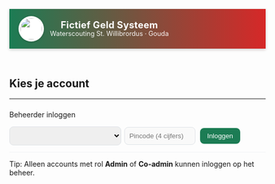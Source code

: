 <!DOCTYPE html>
<html lang="nl">
<head>
<meta charset="UTF-8" />
<meta name="viewport" content="width=device-width, initial-scale=1.0"/>
<title>Fictief Geld Systeem</title>
<style>
/* Kleuren en variabelen */
:root {
  --brand-red: #d62828;
  --brand-green: #1c7c54;
  --brand-cream: #ffffff;
  --text: #333;
  --muted: #666;
}

/* Algemene styling */
body {
  font-family: 'Segoe UI', Arial, sans-serif;
  background: linear-gradient(135deg, rgba(28,124,84,.07), rgba(214,40,40,.06));
  margin: 0;
  color: var(--text);
  position: relative;
}
header {
  background: linear-gradient(90deg, var(--brand-green), var(--brand-red));
  color: #fff;
  padding: 14px 18px;
  display: flex;
  align-items: center;
  gap: 12px;
  box-shadow: 0 2px 6px rgba(0,0,0,.2);
}
header img.logo {
  width: 42px;
  height: 42px;
  object-fit: contain;
  filter: drop-shadow(0 1px 2px rgba(0,0,0,.2));
  background: #fff;
  border-radius: 50%;
  padding: 4px;
}
header .title {
  display: flex;
  flex-direction: column;
  line-height: 1.15;
}
header .title strong {
  font-size: 1.15rem;
  letter-spacing: .3px;
}
header .title span {
  font-size: .8rem;
  opacity: .95;
}

/* Container voor breder canvas */
.container {
  max-width: 1600px;
  margin: 20px auto;
  background: #fff;
  padding: 20px;
  border-radius: 12px;
  box-shadow: 0 6px 18px rgba(0,0,0,.08);
  position: relative;
  z-index: 1;
}
@media (min-width: 1900px){
  .container {
    max-width: 1800px;
  }
}

h2, h3 {
  margin-top: 0;
}
button {
  padding: 8px 14px;
  border: 0;
  background: var(--brand-green);
  color: #fff;
  border-radius: 8px;
  cursor: pointer;
  margin: 3px;
  font-size: .95em;
  transition: filter .15s, transform .05s;
}
button:hover {
  filter: brightness(.95);
  transform: translateY(-1px);
}
button.red {
  background: var(--brand-red);
}
button.red:hover {
  filter: brightness(.95);
}
button.ghost {
  background: #eef7f2;
  color: var(--brand-green);
}
button:disabled {
  opacity: 0.6;
  cursor: not-allowed;
  transform: none;
}
input, select {
  padding: 9px;
  margin: 5px 0;
  width: 100%;
  border: 1px solid #dfe3e8;
  border-radius: 8px;
  font-size: .95em;
}
.hidden {
  display: none;
}
.item {
  border-bottom: 1px solid #f1f3f5;
  padding: 8px 0;
  display: flex;
  justify-content: space-between;
  align-items: center;
  gap: 10px;
  flex-wrap: wrap;
}
.item:last-child {
  border-bottom: none;
}
.badge {
  background: #f39c12;
  color: #fff;
  padding: 2px 6px;
  font-size: .8em;
  border-radius: 6px;
  margin-left: 5px;
}
.badge.admin {
  background: var(--brand-red);
}
.badge.coadmin {
  background: var(--brand-green);
}

/* Meer kolommen op brede schermen */
#accountButtons {
  display: grid;
  grid-template-columns: repeat(auto-fill, minmax(200px,1fr));
  gap: 12px;
}
.account-card {
  background: #fff;
  border-radius: 12px;
  padding: 12px;
  box-shadow: 0 2px 8px rgba(0,0,0,.05);
  display: flex;
  flex-direction: column;
  align-items: flex-start;
  border-left: 5px solid transparent;
  transition: transform .1s;
  cursor: pointer;
}
.account-card:hover {
  transform: translateY(-2px);
}
.account-card.green {
  border-left-color: var(--brand-green);
}
.account-card.orange {
  border-left-color: #f39c12;
}
.account-card.red {
  border-left-color: var(--brand-red);
}
.account-card strong {
  font-size: 1.1em;
}

/* Tabellen en logboek */
table {
  width: 100%;
  border-collapse: collapse;
  font-size: .9em;
  margin-top: 10px;
}
th, td {
  border: 1px solid #eceff1;
  padding: 6px;
  text-align: left;
}
th {
  background: #f8fafb;
}
.low-stock {
  color: var(--brand-red);
  font-weight: bold;
}
.small {
  font-size: .85em;
  color: var(--muted);
}
.cart-summary {
  margin-top: 10px;
  padding: 10px;
  background: #f7fbff;
  border: 1px solid #dfeaf7;
  border-radius: 12px;
  display: flex;
  justify-content: space-between;
  align-items: center;
  flex-wrap: wrap;
  gap: 8px;
}
.cart-summary strong {
  font-size: 1.05em;
}
.watermark {
  position: fixed;
  inset: 0;
  pointer-events: none;
  /* Je logo gebruikt als watermerk */
  background: url('https://storage.googleapis.com/bacon-prod-uploaded-files/editor-files/6d555c82-e8c0-43ac-91c6-1215b630e2f5/Logo%20rood%20groen.png') no-repeat right 40px top 40px;
  background-size: 320px auto;
  opacity: .06;
  z-index: 0;
}
header, .container {
  position: relative;
  z-index: 1;
}

.pin-wrap {
  position: relative;
  display: flex;
  align-items: center;
  gap: 8px;
}
.pin-toggle {
  background: #eef7f2;
  color: var(--brand-green);
  border: 0;
  border-radius: 8px;
  padding: 8px 10px;
  cursor: pointer;
}
.pin-toggle:active {
  transform: translateY(1px);
}
.pin-toggle:disabled {
  opacity: 0.6;
  cursor: not-allowed;
  transform: none;
}

.form-actions {
  display: flex;
  justify-content: flex-end;
  gap: 8px;
  margin-top: 8px;
}

/* Modals */
.modal-backdrop {
  position: fixed;
  inset: 0;
  background: rgba(0,0,0,.35);
  display: flex;
  align-items: center;
  justify-content: center;
  z-index: 9999;
  transition: opacity 0.2s ease-in-out;
}
.modal {
  background: #fff;
  border-radius: 14px;
  padding: 16px;
  width: min(460px, 92vw);
  box-shadow: 0 10px 30px rgba(0,0,0,.2);
  transform: scale(0.95);
  transition: transform 0.2s ease-in-out;
}
.modal-backdrop.show {
  opacity: 1;
}
.modal.show {
  transform: scale(1);
}
.modal h4 {
  margin: 0 0 8px 0;
}
.modal .row {
  display: flex;
  gap: 8px;
  align-items: center;
}
.modal .actions {
  display: flex;
  justify-content: flex-end;
  gap: 8px;
  margin-top: 12px;
}
.modal input[type="password"],
.modal input[type="text"],
.modal select {
  width: 100%;
}
</style>
</head>
<body>
<div class="watermark"></div>
<header>
  <!-- Het logo dat je hebt geüpload -->
  <img class="logo" src="https://storage.googleapis.com/bacon-prod-uploaded-files/editor-files/6d555c82-e8c0-43ac-91c6-1215b630e2f5/Logo%20rood%20groen.png" alt="Logo Waterscouting" onerror="this.src='https://placehold.co/42x42/333333/ffffff?text=LOGO'">
  <div class="title">
    <strong>Fictief Geld Systeem</strong>
    <span>Waterscouting St. Willibrordus · Gouda</span>
  </div>
</header>

<!-- HOME -->
<div class="container" id="homeScreen" autocomplete="off">
  <h2>Kies je account</h2>
  <div id="accountButtons"></div>
  <hr>
  <div class="item">
    <span>Beheerder inloggen</span>
    <span style="display:flex; gap:6px; align-items:center;">
      <select id="adminAccountSelect" style="min-width:220px" autocomplete="off"></select>
      <input
        type="password"
        id="adminCode"
        placeholder="Pincode (4 cijfers)"
        maxlength="4"
        inputmode="numeric"
        style="width:140px;"
        autocomplete="new-password"
        autocapitalize="off"
        spellcheck="false"
        disabled
      >
      <button id="adminLoginBtn">Inloggen</button>
    </span>
  </div>
  <p class="small">Tip: Alleen accounts met rol <strong>Admin</strong> of <strong>Co-admin</strong> kunnen inloggen op het beheer.</p>
</div>

<!-- PIN -->
<div class="container hidden" id="pinScreen" autocomplete="off">
  <h2>Inloggen</h2>
  <p id="selectedUserName"></p>
  <input type="password" id="pincode" placeholder="Pincode (4 cijfers)" maxlength="4" inputmode="numeric" autocomplete="new-password" autocapitalize="off" spellcheck="false">
  <button id="userLoginBtn">Inloggen</button>
  <button class="red" id="cancelPinBtn">Annuleren</button>
</div>

<!-- USER -->
<div class="container hidden" id="userScreen">
  <h2 id="welcome"></h2>
  <p>Saldo: €<span id="saldo"></span></p>
  <div id="productList"></div>
  <div class="cart-summary">
    <span><strong>Totaal:</strong> €<span id="cartTotal">0.00</span> — <span id="cartItems">0</span> item(s)</span>
    <span>
      <button id="checkoutBtn" disabled>🛒 Afrekenen</button>
      <button class="ghost" id="clearCartBtn">Winkelwagen leegmaken</button>
    </span>
  </div>
  <hr>
  <button class="red" id="logoutUserBtn">Uitloggen</button>
</div>

<!-- ADMIN -->
<div class="container hidden" id="adminScreen">
  <h2 id="adminTitle">Admin Paneel</h2>
  <div id="adminSections"></div>

  <h3>Logboek</h3>
  <div id="logList"></div>
  <div id="logActions" class="item">
    <span class="small">Logboek acties</span>
    <span>
      <button id="exportCsvBtn">📥 Exporteer naar CSV</button>
      <button class="red" id="clearLogsBtn">Logboek wissen</button>
    </span>
  </div>

  <div id="dataBeheer" class="hidden">
    <h3>Data beheer</h3>
    <div class="item">
      <span>Volledige data (accounts, producten, logs)</span>
      <span>
        <button id="exportJsonBtn">⬇️ Exporteer JSON</button>
        <label style="margin-left:6px;">
          <input type="file" id="importFile" accept=".json" class="hidden">
          <button id="importJsonBtn">⬆️ Importeer JSON</button>
        </label>
        <button class="red" id="resetBtn">Herstel naar standaard</button>
      </span>
    </div>
  </div>

  <hr>
  <button class="red" id="logoutAdminBtn">Uitloggen</button>
</div>

<div id="modalContainer"></div>

<script>
document.addEventListener('DOMContentLoaded', () => {
  /* ---- Config ---- */
  const APP_VERSION = "2025-08-15-wide-rename-pin4-v5";
  const MAX_USERS = 50;
  const ADMIN_IDLE_TIMEOUT_MS = 5 * 60 * 1000;
  const ADMIN_LOCK_MAX_FAILS = 5;
  const ADMIN_LOCK_DURATION_MS = 2 * 60 * 1000;

  let currentManager = null; // {index, role:'admin'|'coadmin'}
  let lastAdminActionAt = Date.now();

  /* ---- State ---- */
  let accounts = safeGet('accounts', [
    { name: "Jan", pin: "1234", saldo: 40.00, type: "vast", role: "user" },
    { name: "Piet", pin: "5678", saldo: 5.00, type: "gast", role: "user" },
    { name: "Beheer", pin: "9999", saldo: 0.00, type: "vast", role: "admin" }
  ]);
  let products = safeGet('products', [
    { name: "Chips", price: 0.75, stock: 20 },
    { name: "Bier", price: 0.75, stock: 30 },
    { name: "Cola", price: 1.00, stock: 15 }
  ]);
  let logs = safeGet('logs', []);
  let currentUserIndex = null;
  let cart = {}; // {productIndex: qty}

  /* ---- Elements ---- */
  const homeScreen = document.getElementById('homeScreen');
  const pinScreen = document.getElementById('pinScreen');
  const userScreen = document.getElementById('userScreen');
  const adminScreen = document.getElementById('adminScreen');

  const accountButtons = document.getElementById('accountButtons');
  const adminAccountSelect = document.getElementById('adminAccountSelect');
  const adminCode = document.getElementById('adminCode');
  const adminLoginBtn = document.getElementById('adminLoginBtn');

  const selectedUserName = document.getElementById('selectedUserName');
  const pincode = document.getElementById('pincode');
  const userLoginBtn = document.getElementById('userLoginBtn');
  const cancelPinBtn = document.getElementById('cancelPinBtn');

  const welcome = document.getElementById('welcome');
  const saldoEl = document.getElementById('saldo');
  const productList = document.getElementById('productList');
  const checkoutBtn = document.getElementById('checkoutBtn');
  const clearCartBtn = document.getElementById('clearCartBtn');
  const cartTotalEl = document.getElementById('cartTotal');
  const cartItemsEl = document.getElementById('cartItems');
  const logoutUserBtn = document.getElementById('logoutUserBtn');

  const adminTitle = document.getElementById('adminTitle');
  const adminSections = document.getElementById('adminSections');
  const logList = document.getElementById('logList');
  const exportCsvBtn = document.getElementById('exportCsvBtn');
  const clearLogsBtn = document.getElementById('clearLogsBtn');
  const dataBeheer = document.getElementById('dataBeheer');
  const exportJsonBtn = document.getElementById('exportJsonBtn');
  const importJsonBtn = document.getElementById('importJsonBtn');
  const importFile = document.getElementById('importFile');
  const resetBtn = document.getElementById('resetBtn');
  const logoutAdminBtn = document.getElementById('logoutAdminBtn');

  const modalContainer = document.getElementById('modalContainer');

  /* ---- Utils ---- */
  function saveAll() {
    localStorage.setItem('accounts', JSON.stringify(accounts));
    localStorage.setItem('products', JSON.stringify(products));
    localStorage.setItem('logs', JSON.stringify(logs));
    localStorage.setItem('appVersion', APP_VERSION);
  }

  function safeGet(key, fallback) {
    try {
      const raw = localStorage.getItem(key);
      if (!raw) return fallback;
      const val = JSON.parse(raw);
      if (key === 'accounts' && !Array.isArray(val)) return fallback;
      if (key === 'products' && !Array.isArray(val)) return fallback;
      if (key === 'logs' && !Array.isArray(val)) return fallback;
      return val;
    } catch (e) {
      console.error('Error getting from localStorage:', e);
      return fallback;
    }
  }

  function formatPrice(n) {
    return Number(n).toFixed(2);
  }

  function digitsOnly(el) {
    el.value = el.value.replace(/\D+/g, '').slice(0, 4);
  }

  function show(el) {
    el.classList.remove('hidden');
  }

  function hide(el) {
    el.classList.add('hidden');
  }

  function now() {
    return new Date().toLocaleString();
  }

  function actorName() {
    return currentManager ? accounts[currentManager.index].name : 'SYSTEEM';
  }

  function logAction(text, bedrag = 0) {
    logs.push({ gebruiker: actorName(), product: `ACTIE: ${text}`, prijs: bedrag, tijd: now() });
  }

  function getAdminCount() {
    return accounts.filter(a => a.role === 'admin').length;
  }

  function isOnlyAdmin(index) {
    return accounts[index]?.role === 'admin' && getAdminCount() === 1;
  }

  // SHA-256 hashing
  async function sha256Hex(str) {
    const enc = new TextEncoder().encode(str);
    const buf = await crypto.subtle.digest('SHA-256', enc);
    const bytes = new Uint8Array(buf);
    return Array.from(bytes).map(b => b.toString(16).padStart(2, '0')).join('');
  }

  /**
   * Generieke modale dialoog voor waarschuwingen en bevestigingen.
   * @param {object} options
   * @param {string} options.title - Titel van de dialoog.
   * @param {string} options.message - Bericht dat wordt weergegeven.
   * @param {boolean} [options.isConfirm=false] - Of het een bevestigingsdialoog is (met OK/Annuleren).
   * @param {string} [options.okText="OK"] - Tekst voor de OK-knop.
   * @param {string} [options.cancelText="Annuleren"] - Tekst voor de Annuleer-knop.
   * @returns {Promise<boolean>} Resolves met true voor OK, false voor Annuleren/sluiten.
   */
  function showModal({ title, message, isConfirm = false, okText = "OK", cancelText = "Annuleren" }) {
    return new Promise(resolve => {
      const backdrop = document.createElement('div');
      backdrop.className = 'modal-backdrop';
      const modal = document.createElement('div');
      modal.className = 'modal';
      modal.innerHTML = `
        <h4>${title}</h4>
        <p>${message}</p>
        <div class="actions">
          ${isConfirm ? `<button id="cancelBtn" class="ghost">${cancelText}</button>` : ''}
          <button id="okBtn">${okText}</button>
        </div>
      `;
      modalContainer.appendChild(backdrop);
      backdrop.appendChild(modal);

      // Timeout om CSS-transities te laten werken
      setTimeout(() => {
        backdrop.classList.add('show');
        modal.classList.add('show');
      }, 10);

      const okBtn = modal.querySelector('#okBtn');
      const cancelBtn = modal.querySelector('#cancelBtn');

      okBtn.addEventListener('click', () => {
        backdrop.classList.remove('show');
        modal.classList.remove('show');
        setTimeout(() => {
          modalContainer.removeChild(backdrop);
          resolve(true);
        }, 200);
      });

      if (cancelBtn) {
        cancelBtn.addEventListener('click', () => {
          backdrop.classList.remove('show');
          modal.classList.remove('show');
          setTimeout(() => {
            modalContainer.removeChild(backdrop);
            resolve(false);
          }, 200);
        });
      }
    });
  }

  // PIN modal (precies 4)
  function securePinModal({ title = "Nieuwe pincode", okText = "Opslaan" }) {
    return new Promise(resolve => {
      const backdrop = document.createElement('div');
      backdrop.className = 'modal-backdrop';
      const modal = document.createElement('div');
      modal.className = 'modal';
      modal.innerHTML = `
        <h4>${title}</h4>
        <div class="row">
          <input id="pin1" type="password" placeholder="Pincode (exact 4 cijfers)" maxlength="4" inputmode="numeric" autocomplete="new-password" autocapitalize="off" spellcheck="false" style="flex:1;">
          <button id="toggle1" class="pin-toggle" aria-label="Toon/verberg">👁️</button>
        </div>
        <div class="row" style="margin-top:6px;">
          <input id="pin2" type="password" placeholder="Bevestig pincode (4 cijfers)" maxlength="4" inputmode="numeric" autocomplete="new-password" autocapitalize="off" spellcheck="false" style="flex:1;">
          <button id="toggle2" class="pin-toggle" aria-label="Toon/verberg">👁️</button>
        </div>
        <div class="actions">
          <button id="cancel" class="ghost">Annuleren</button>
          <button id="ok">${okText}</button>
        </div>
      `;
      modalContainer.appendChild(backdrop);
      backdrop.appendChild(modal);

      setTimeout(() => {
        backdrop.classList.add('show');
        modal.classList.add('show');
      }, 10);

      const pin1 = modal.querySelector('#pin1');
      const pin2 = modal.querySelector('#pin2');
      const ok = modal.querySelector('#ok');
      const cancel = modal.querySelector('#cancel');
      const t1 = modal.querySelector('#toggle1');
      const t2 = modal.querySelector('#toggle2');

      const enforceDigits = (el) => el.addEventListener('input', () => { el.value = el.value.replace(/\D+/g, '').slice(0, 4); });
      enforceDigits(pin1);
      enforceDigits(pin2);
      const toggle = (btn, el) => btn.addEventListener('click', () => { el.type = el.type === 'password' ? 'text' : 'password'; });
      toggle(t1, pin1);
      toggle(t2, pin2);

      function close(val) {
        backdrop.classList.remove('show');
        modal.classList.remove('show');
        setTimeout(() => {
          modalContainer.removeChild(backdrop);
          resolve(val);
        }, 200);
      }
      cancel.addEventListener('click', () => close(null));
      ok.addEventListener('click', async () => {
        if (!/^\d{4}$/.test(pin1.value)) {
          await showModal({ title: 'Fout', message: 'Pincode moet precies 4 cijfers zijn.' });
          return;
        }
        if (pin1.value !== pin2.value) {
          await showModal({ title: 'Fout', message: 'Pincodes komen niet overeen.' });
          return;
        }
        close(pin1.value);
      });
      backdrop.addEventListener('click', (e) => {
        if (e.target === backdrop) close(null);
      });
      pin1.focus();
    });
  }

  // Role modal (dropdown)
  function roleModal({ title = "Rol wijzigen", current = "user" }) {
    return new Promise(resolve => {
      const roles = ["user", "coadmin", "admin"];
      const backdrop = document.createElement('div');
      backdrop.className = 'modal-backdrop';
      const modal = document.createElement('div');
      modal.className = 'modal';
      modal.innerHTML = `
        <h4>${title}</h4>
        <div class="row">
          <select id="roleSelect">
            ${roles.map(r => `<option value="${r}" ${r === current ? 'selected' : ''}>${r}</option>`).join('')}
          </select>
        </div>
        <div class="actions">
          <button id="cancel" class="ghost">Annuleren</button>
          <button id="ok">Wijzigen</button>
        </div>
      `;
      modalContainer.appendChild(backdrop);
      backdrop.appendChild(modal);

      setTimeout(() => {
        backdrop.classList.add('show');
        modal.classList.add('show');
      }, 10);

      const ok = modal.querySelector('#ok');
      const cancel = modal.querySelector('#cancel');
      const sel = modal.querySelector('#roleSelect');
      function close(val) {
        backdrop.classList.remove('show');
        modal.classList.remove('show');
        setTimeout(() => {
          modalContainer.removeChild(backdrop);
          resolve(val);
        }, 200);
      }
      cancel.addEventListener('click', () => close(null));
      ok.addEventListener('click', () => close(sel.value));
      backdrop.addEventListener('click', (e) => {
        if (e.target === backdrop) close(null);
      });
      sel.focus();
    });
  }

  // Login lock helpers
  function getLockState() {
    try {
      return JSON.parse(localStorage.getItem('adminLock') || '{}');
    } catch {
      return {};
    }
  }

  function setLockState(s) {
    localStorage.setItem('adminLock', JSON.stringify(s));
  }

  // Migreer plaintext -> hash
  async function migratePinsIfNeeded() {
    let changed = false;
    for (const acc of accounts) {
      if (acc.pinHash && !acc.pin) continue;
      if (typeof acc.pin === 'string' && /^\d{1,4}$/.test(acc.pin)) {
        acc.pinHash = await sha256Hex(acc.pin);
        delete acc.pin;
        changed = true;
      } else if (acc.pin) {
        acc.pinHash = await sha256Hex(String(acc.pin));
        delete acc.pin;
        changed = true;
      }
    }
    if (changed) {
      logAction('PINs gemigreerd naar hashes');
      saveAll();
    }
  }

  /* ---- UI build ---- */
  function loadAccountButtons() {
    accountButtons.innerHTML = '';
    accounts.forEach((acc, i) => {
      const card = document.createElement('div');
      card.className = 'account-card ' + classifyCard(acc);
      let roleBadge = '';
      if (acc.role === 'admin') roleBadge = ' <span class="badge admin">admin</span>';
      else if (acc.role === 'coadmin') roleBadge = ' <span class="badge coadmin">co-admin</span>';
      card.innerHTML = `
        <strong>${acc.name}${roleBadge}</strong>
        <span>Saldo: €${formatPrice(acc.saldo)} ${acc.type === 'gast' ? '<span class="badge">gast</span>' : ''}</span>
      `;
      card.onclick = () => selectAccount(i);
      accountButtons.appendChild(card);
    });

    // Beheerder-select vullen met admin/coadmin
    adminAccountSelect.innerHTML = '';
    const staff = accounts.map((a, idx) => ({ idx, a })).filter(x => x.a.role === 'admin' || x.a.role === 'coadmin');
    if (staff.length === 0) {
      const opt = document.createElement('option');
      opt.text = '— geen beheerders —';
      opt.value = '';
      adminAccountSelect.appendChild(opt);
      adminLoginBtn.disabled = true;
    } else {
      adminLoginBtn.disabled = false;
      staff.forEach(s => {
        const opt = document.createElement('option');
        opt.value = s.idx;
        opt.text = `${s.a.name} (${s.a.role})`;
        adminAccountSelect.appendChild(opt);
      });
      adminCode.removeAttribute('disabled');
      adminCode.setAttribute('name', 'pin_' + Math.random().toString(36).slice(2, 8));
    }
  }

  function classifyCard(acc) {
    if (acc.type === 'gast') return acc.saldo >= 0 ? 'green' : 'red';
    if (acc.saldo >= 0) return 'green';
    if (acc.saldo >= -10) return 'orange';
    return 'red';
  }

  function goHome() {
    hide(pinScreen);
    hide(userScreen);
    hide(adminScreen);
    show(homeScreen);
    adminCode.value = '';
    adminCode.disabled = true;
    currentManager = null;
    loadAccountButtons();
  }

  /* ---- User login ---- */
  function selectAccount(index) {
    currentUserIndex = index;
    selectedUserName.textContent = 'Account: ' + accounts[index].name;
    pincode.value = '';
    hide(homeScreen);
    show(pinScreen);
  }

  async function checkLogin() {
    if (!/^\d{4}$/.test(pincode.value || '')) {
      await showModal({ title: 'Fout', message: 'Pincode moet precies 4 cijfers zijn.' });
      return;
    }
    const acc = accounts[currentUserIndex];
    const inputHash = await sha256Hex(pincode.value);
    if (acc.pinHash === inputHash) {
      pincode.value = '';
      hide(pinScreen);
      show(userScreen);
      welcome.textContent = 'Welkom ' + acc.name;
      initCart();
      updateUserScreen();
    } else {
      await showModal({ title: 'Fout', message: 'Verkeerde pincode!' });
    }
  }

  /* ---- Cart helpers ---- */
  function initCart() {
    cart = {};
    products.forEach((_, i) => cart[i] = 0);
  }

  function computeCart() {
    let total = 0,
      items = 0;
    Object.keys(cart).forEach(i => {
      const qty = cart[i] || 0;
      items += qty;
      total += qty * (products[i]?.price || 0);
    });
    return { total, items };
  }

  function renderCartSummary() {
    const { total, items } = computeCart();
    cartTotalEl.textContent = formatPrice(total);
    cartItemsEl.textContent = items;
    checkoutBtn.disabled = items === 0;
  }

  /* ---- User screen / products ---- */
  function updateUserScreen() {
    const acc = accounts[currentUserIndex];
    saldoEl.textContent = formatPrice(acc.saldo);
    if (acc.type === 'gast') {
      saldoEl.style.color = acc.saldo >= 0 ? 'green' : 'red';
    } else {
      saldoEl.style.color = (acc.saldo >= 0 ? 'green' : (acc.saldo >= -10 ? 'orange' : 'red'));
    }

    productList.innerHTML = '';
    products.forEach((p, i) => {
      const voorraadClass = p.stock <= 5 ? 'low-stock' : '';
      const row = document.createElement('div');
      row.className = 'item';
      row.innerHTML = `
        <span>${p.name} - €${formatPrice(p.price)} (<span class="${voorraadClass}">voorraad: ${p.stock}</span>)</span>
        <span>
          <input type="number" step="1" inputmode="numeric" min="0" max="${p.stock}" value="${cart[i] || 0}" style="width:80px;">
        </span>
      `;
      const input = row.querySelector('input');
      input.addEventListener('input', () => {
        const val = Math.max(0, Math.min(p.stock, parseInt(input.value) || 0));
        cart[i] = val;
        input.value = val;
        renderCartSummary();
      });
      productList.appendChild(row);
    });
    renderCartSummary();
  }

  async function checkoutCart() {
    const acc = accounts[currentUserIndex];
    const { total, items } = computeCart();
    if (items === 0) {
      await showModal({ title: 'Fout', message: 'Je hebt niets geselecteerd.' });
      return;
    }

    if (acc.type === 'gast' && acc.saldo - total < 0) {
      await showModal({ title: 'Fout', message: 'Gast mag niet onder €0 komen!' });
      return;
    }
    if (acc.type === 'vast' && acc.saldo - total < -10) {
      await showModal({ title: 'Fout', message: 'Vast mag niet verder dan -€10 komen!' });
      return;
    }

    for (const i of Object.keys(cart)) {
      const qty = cart[i] || 0;
      if (qty > products[i].stock) {
        await showModal({ title: 'Fout', message: `Niet genoeg voorraad voor ${products[i].name}` });
        return;
      }
    }

    const confirmed = await showModal({
      title: 'Aankoop Bevestigen',
      message: `Je staat op het punt te kopen voor €${formatPrice(total)} (${items} item(s)). Doorgaan?`,
      isConfirm: true
    });
    if (!confirmed) return;

    acc.saldo -= total;
    Object.keys(cart).forEach(i => {
      const qty = cart[i] || 0;
      if (qty > 0) {
        products[i].stock -= qty;
        logs.push({ gebruiker: acc.name, product: `${products[i].name} (x${qty})`, prijs: products[i].price * qty, tijd: now() });
        cart[i] = 0;
      }
    });

    saveAll();
    updateUserScreen();
    loadAccountButtons();
    await showModal({ title: 'Succes', message: 'Aankoop voltooid.' });
    // Automatisch uitloggen en terug naar homescherm
    goHome();
  }

  /* ---- Admin login met cooldown + idle timeout ---- */
  async function adminLogin() {
    const sel = adminAccountSelect.value;
    if (sel === '') {
      await showModal({ title: 'Fout', message: 'Kies een beheerder-account.' });
      return;
    }
    const idx = parseInt(sel);
    const acc = accounts[idx];
    if (!acc || (acc.role !== 'admin' && acc.role !== 'coadmin')) {
      await showModal({ title: 'Fout', message: 'Geen beheerdersrol.' });
      return;
    }

    const lock = getLockState();
    const nowTs = Date.now();
    if (lock.until && nowTs < lock.until) {
      const sec = Math.ceil((lock.until - nowTs) / 1000);
      await showModal({ title: 'Te veel mislukte pogingen', message: `Probeer over ${sec}s opnieuw.` });
      return;
    }

    if (!/^\d{4}$/.test(adminCode.value || '')) {
      await showModal({ title: 'Fout', message: 'Pincode moet precies 4 cijfers zijn.' });
      return;
    }
    const inputHash = await sha256Hex(adminCode.value);
    
    // Wis de pincode onmiddellijk na invoer voor extra veiligheid
    adminCode.value = '';

    if (acc.pinHash !== inputHash) {
      await showModal({ title: 'Fout', message: 'Verkeerde pincode!' });
      const nextFails = (lock.fails || 0) + 1;
      if (nextFails >= ADMIN_LOCK_MAX_FAILS) {
        setLockState({ fails: 0, until: nowTs + ADMIN_LOCK_DURATION_MS });
        await showModal({ title: 'Geblokkeerd', message: 'Account tijdelijk geblokkeerd voor beheerlogin (2 minuten).' });
      } else {
        setLockState({ fails: nextFails, until: 0 });
      }
      logAction(`MISLUKTE beheerlogin voor ${acc.name}`);
      saveAll();
      return;
    }

    setLockState({ fails: 0, until: 0 });
    currentManager = { index: idx, role: acc.role };
    hide(homeScreen);
    show(adminScreen);
    adminTitle.textContent = acc.role === 'coadmin' ? 'Co-Admin Paneel' : 'Admin Paneel';
    logAction(`Beheerlogin als ${acc.role} (${acc.name})`);
    saveAll();
    updateAdminScreen();
    applyPermissions();
    touchAdminActivity();
  }

  function isAdmin() {
    return currentManager && currentManager.role === 'admin';
  }

  function isCoAdmin() {
    return currentManager && currentManager.role === 'coadmin';
  }

  function applyPermissions() {
    if (isAdmin()) {
      show(dataBeheer);
    } else {
      hide(dataBeheer);
    }
    if (exportCsvBtn) exportCsvBtn.disabled = false;
    if (isAdmin()) {
      clearLogsBtn.disabled = false;
      clearLogsBtn.classList.remove('hidden');
    } else {
      clearLogsBtn.disabled = true;
      clearLogsBtn.classList.add('hidden');
    }
  }

  function touchAdminActivity() {
    lastAdminActionAt = Date.now();
  }
  setInterval(async () => {
    if (!currentManager) return;
    if (Date.now() - lastAdminActionAt > ADMIN_IDLE_TIMEOUT_MS) {
      await showModal({ title: 'Sessie verlopen', message: 'Vanwege inactiviteit ben je uitgelogd uit het adminpaneel.' });
      logAction('Beheer auto-uitlog (inactiviteit)');
      saveAll();
      goHome();
    }
  }, 15 * 1000);
  document.addEventListener('click', () => {
    if (!adminScreen.classList.contains('hidden')) touchAdminActivity();
  });
  document.addEventListener('keydown', () => {
    if (!adminScreen.classList.contains('hidden')) touchAdminActivity();
  });

  /* ---- Admin screen ---- */
  function updateAdminScreen() {
    adminSections.innerHTML = '';

    // Accounts
    const accDiv = document.createElement('div');
    accDiv.innerHTML = `
      <h3>Accounts</h3>
      <div class="item">
        <div id="newAccountForm" style="flex:1; min-width:260px; display:flex; flex-direction:column;">
          <input id="newName" placeholder="Naam" ${!(isAdmin() || isCoAdmin()) ? 'disabled' : ''}>
          <div class="pin-wrap">
            <input id="newPin" type="password" placeholder="Pincode (exact 4 cijfers)" maxlength="4" inputmode="numeric" ${!(isAdmin() || isCoAdmin()) ? 'disabled' : ''} autocomplete="new-password" autocapitalize="off" spellcheck="false">
            <button class="pin-toggle" id="toggleNewPin" ${!(isAdmin() || isCoAdmin()) ? 'disabled' : ''}>👁️</button>
          </div>
          <input type="number" id="newSaldo" placeholder="Startsaldo" ${!(isAdmin() || isCoAdmin()) ? 'disabled' : ''}>
          <label class="small" title="Markeer als gastaccount (mag niet onder €0)"><input type="checkbox" id="newIsGuest" ${!(isAdmin() || isCoAdmin()) ? 'disabled' : ''}> <strong>Gastaccount</strong></label>
          <select id="newRole" ${!isAdmin() ? 'disabled' : ''}>
            <option value="user">Rol: Gebruiker</option>
            <option value="coadmin">Rol: Co-admin</option>
            <option value="admin">Rol: Admin</option>
          </select>
          ${(isAdmin() || isCoAdmin()) ? `
          <div class="form-actions">
            <button id="addAccountBtn">Account toevoegen</button>
          </div>` : ''}
        </div>
      </div>
      <div id="accountList"></div>
    `;
    adminSections.appendChild(accDiv);

    // Producten
    const prodDiv = document.createElement('div');
    prodDiv.innerHTML = `
      <h3>Producten</h3>
      ${isAdmin() ? `
      <div class="item">
        <div style="flex:1; min-width:220px;">
          <input id="prodName" placeholder="Productnaam">
          <input type="number" step="0.01" id="prodPrice" placeholder="Prijs">
          <input type="number" id="prodStock" placeholder="Voorraad">
        </div>
        <div>
          <button id="addProductBtn">Product toevoegen</button>
        </div>
      </div>` : ''}
      <div id="productAdminList"></div>
    `;
    adminSections.appendChild(prodDiv);

    // Accounts lijst
    const accountList = accDiv.querySelector('#accountList');
    accountList.innerHTML = '';
    accounts.forEach((acc, i) => {
      const row = document.createElement('div');
      row.className = 'item';
      row.innerHTML = `
        <span>
          ${acc.name}
          ${acc.type === 'gast' ? '<span class="badge">gast</span>' : ''}
          ${acc.role === 'admin' ? '<span class="badge admin">admin</span>' : acc.role === 'coadmin' ? '<span class="badge coadmin">co-admin</span>' : ''}
          (Saldo €${formatPrice(acc.saldo)})
        </span>
        <span style="display:flex; align-items:center; gap:8px;">
          <label class="small" title="Schakel gaststatus">
            <input type="checkbox" data-type="${i}" ${acc.type === 'gast' ? 'checked' : ''} ${!(isAdmin() || isCoAdmin()) ? 'disabled' : ''}>
            <strong>Gast</strong>
          </label>
          ${isAdmin() ? `<button data-rename="${i}">Naam wijzigen</button>` : ''}
          ${isAdmin() ? `<button data-role="${i}">Rol wijzigen</button>` : ''}
          ${isAdmin() ? `<button data-pin="${i}">PIN wijzigen</button>` : ''}
          <button data-add="${i}">+€</button>
          ${isAdmin() ? `<button class="red" data-del="${i}">X</button>` : ''}
        </span>
      `;
      accountList.appendChild(row);
    });

    // Producten lijst
    const prodList = prodDiv.querySelector('#productAdminList');
    prodList.innerHTML = '';
    products.forEach((p, i) => {
      const voorraadClass = p.stock <= 5 ? 'low-stock' : '';
      const row = document.createElement('div');
      row.className = 'item';
      row.innerHTML = `
        <span>${p.name} (€${formatPrice(p.price)}) - <span class="${voorraadClass}">Voorraad: ${p.stock}</span></span>
        <span>
          ${isAdmin() ? `<button data-price="${i}">Prijs wijzigen</button>` : ''}
          ${isAdmin() ? `<button data-restock="${i}">Voorraad bijvullen</button>` : ''}
          ${isAdmin() ? `<button class="red" data-pdel="${i}">X</button>` : ''}
        </span>
      `;
      prodList.appendChild(row);
    });

    // Logboek
    let html = '<table><tr><th>Gebruiker</th><th>Product/Actie</th><th>Prijs/Bedrag</th><th>Tijd</th></tr>';
    logs.forEach(l => {
      html += `<tr><td>${l.gebruiker}</td><td>${l.product}</td><td>€${formatPrice(l.prijs)}</td><td>${l.tijd}</td></tr>`;
    });
    html += '</table>';
    logList.innerHTML = html;

    // wire inputs
    const newPin = adminSections.querySelector('#newPin');
    if (newPin) newPin.addEventListener('input', () => digitsOnly(newPin));
    const toggleNewPin = adminSections.querySelector('#toggleNewPin');
    if (toggleNewPin && newPin) {
      toggleNewPin.addEventListener('click', () => {
        newPin.type = newPin.type === 'password' ? 'text' : 'password';
      });
    }

    // Enter-toevoegen in nieuw account formulier
    const newForm = adminSections.querySelector('#newAccountForm');
    if (newForm) {
      newForm.addEventListener('keydown', (e) => {
        if (e.key === 'Enter') {
          e.preventDefault();
          const btn = adminSections.querySelector('#addAccountBtn');
          if (btn && !btn.disabled) btn.click();
        }
      });
    }

    // Buttons wiring
    const addAccountBtn = adminSections.querySelector('#addAccountBtn');
    if (addAccountBtn) addAccountBtn.addEventListener('click', () => addAccount());
    adminSections.querySelectorAll('button[data-del]').forEach(btn => btn.addEventListener('click', () => deleteAccount(+btn.dataset.del)));
    adminSections.querySelectorAll('button[data-add]').forEach(btn => btn.addEventListener('click', () => addSaldo(+btn.dataset.add)));
    adminSections.querySelectorAll('button[data-pin]').forEach(btn => btn.addEventListener('click', () => changePin(+btn.dataset.pin)));
    adminSections.querySelectorAll('button[data-role]').forEach(btn => btn.addEventListener('click', () => changeRole(+btn.dataset.role)));
    adminSections.querySelectorAll('button[data-rename]').forEach(btn => btn.addEventListener('click', () => renameAccount(+btn.dataset.rename)));
    const addProductBtn = adminSections.querySelector('#addProductBtn');
    if (addProductBtn) addProductBtn.addEventListener('click', addProduct);
    adminSections.querySelectorAll('button[data-pdel]').forEach(btn => btn.addEventListener('click', () => deleteProduct(+btn.dataset.pdel)));
    adminSections.querySelectorAll('button[data-restock]').forEach(btn => btn.addEventListener('click', () => restockProduct(+btn.dataset.restock)));
    adminSections.querySelectorAll('button[data-price]').forEach(btn => btn.addEventListener('click', () => changePrice(+btn.dataset.price)));

    // Toggle gast/vast checkbox
    adminSections.querySelectorAll('input[data-type]').forEach(chk => {
      chk.addEventListener('change', () => {
        const idx = +chk.getAttribute('data-type');
        const oud = accounts[idx].type;
        const nieuw = chk.checked ? 'gast' : 'vast';
        if (oud === nieuw) return;
        accounts[idx].type = nieuw;
        logAction(`Type gewijzigd: ${accounts[idx].name} → ${nieuw}`);
        saveAll();
        loadAccountButtons();
        updateAdminScreen();
      });
    });
  }

  /* ---- Admin actions ---- */
  async function addAccount() {
    if (!(isAdmin() || isCoAdmin())) return;
    if (accounts.length >= MAX_USERS) {
      await showModal({ title: 'Fout', message: `Maximum aantal accounts (${MAX_USERS}) bereikt. Verwijder eerst een account.` });
      return;
    }
    const name = (document.getElementById('newName').value || '').trim();
    const pin = (document.getElementById('newPin').value || '').trim();
    const saldo = parseFloat(document.getElementById('newSaldo').value);
    const isGuest = !!document.getElementById('newIsGuest').checked;
    const roleSelect = document.getElementById('newRole');
    const role = isAdmin() ? roleSelect.value : 'user';

    if (!name || !pin || isNaN(saldo)) {
      await showModal({ title: 'Fout', message: 'Vul alle velden in!' });
      return;
    }
    if (!/^\d{4}$/.test(pin)) {
      await showModal({ title: 'Fout', message: 'Pincode moet precies 4 cijfers zijn.' });
      return;
    }

    const pinHash = await sha256Hex(pin);
    const type = isGuest ? 'gast' : 'vast';
    accounts.push({ name, pinHash, saldo: Number(saldo), type, role });
    logAction(`Account aangemaakt: ${name} (rol: ${role}, type: ${type})`);
    saveAll();
    loadAccountButtons();
    updateAdminScreen();

    // reset formulier
    document.getElementById('newName').value = '';
    document.getElementById('newPin').value = '';
    document.getElementById('newSaldo').value = '';
    document.getElementById('newIsGuest').checked = false;
    if (isAdmin()) document.getElementById('newRole').value = 'user';
  }

  async function deleteAccount(i) {
    if (!isAdmin()) return;
    if (isOnlyAdmin(i)) {
      await showModal({ title: 'Fout', message: 'Je kunt de laatste admin niet verwijderen. Wijs eerst een andere admin toe.' });
      return;
    }
    const confirmed = await showModal({
      title: 'Account Verwijderen',
      message: `Account "${accounts[i].name}" verwijderen?`,
      isConfirm: true
    });
    if (!confirmed) return;
    logAction(`Account verwijderd: ${accounts[i].name}`);
    accounts.splice(i, 1);
    saveAll();
    loadAccountButtons();
    updateAdminScreen();
  }

  async function addSaldo(i) {
    const invoer = prompt('Bedrag toevoegen (positief getal):');
    const bedrag = parseFloat(invoer);
    if (!isFinite(bedrag) || bedrag <= 0) {
      await showModal({ title: 'Fout', message: 'Voer een positief getal in.' });
      return;
    }
    accounts[i].saldo += Number(bedrag);
    logAction(`Saldo +€${formatPrice(bedrag)} voor ${accounts[i].name}`, bedrag);
    saveAll();
    loadAccountButtons();
    updateAdminScreen();
  }

  async function changePin(i) {
    if (!isAdmin()) return;
    const val = await securePinModal({ title: `Nieuwe pincode voor ${accounts[i].name}` });
    if (val === null) return;
    accounts[i].pinHash = await sha256Hex(val);
    if ('pin' in accounts[i]) delete accounts[i].pin;
    logAction(`PIN gewijzigd voor ${accounts[i].name}`);
    saveAll();
    updateAdminScreen();
    await showModal({ title: 'Succes', message: 'Pincode bijgewerkt.' });
  }

  async function changeRole(i) {
    if (!isAdmin()) return;
    if (isOnlyAdmin(i)) {
      await showModal({ title: 'Fout', message: 'Deze gebruiker is de laatste admin. Je kunt de laatste admin niet degraderen.' });
      return;
    }
    const huidige = accounts[i].role || 'user';
    const nieuw = await roleModal({ title: `Rol wijzigen voor ${accounts[i].name}`, current: huidige });
    if (nieuw === null) return;
    if (!['user', 'coadmin', 'admin'].includes(nieuw)) {
      await showModal({ title: 'Fout', message: 'Ongeldige rol.' });
      return;
    }

    if (accounts[i].role === 'admin' && nieuw !== 'admin' && getAdminCount() <= 1) {
      await showModal({ title: 'Fout', message: 'Er moet altijd minstens één admin blijven. Maak eerst een andere admin aan.' });
      return;
    }
    if (currentManager && currentManager.index === i && accounts[i].role === 'admin' && nieuw !== 'admin' && getAdminCount() <= 1) {
      await showModal({ title: 'Fout', message: 'Je bent de laatste admin en kunt jezelf niet degraderen. Wijs eerst iemand anders als admin aan.' });
      return;
    }
    accounts[i].role = nieuw;
    logAction(`Rol gewijzigd: ${accounts[i].name} → ${nieuw}`);
    saveAll();
    loadAccountButtons();
    updateAdminScreen();
  }

  async function renameAccount(i) {
    if (!isAdmin()) return;
    const oud = accounts[i].name;
    const nieuw = prompt(`Nieuwe naam voor "${oud}":`, oud);
    if (nieuw === null) return;
    const clean = (nieuw || '').trim();
    if (!clean) {
      await showModal({ title: 'Fout', message: 'Naam mag niet leeg zijn.' });
      return;
    }
    accounts[i].name = clean;
    logAction(`Naam gewijzigd: ${oud} → ${clean}`);
    saveAll();
    loadAccountButtons();
    updateAdminScreen();
  }

  async function addProduct() {
    if (!isAdmin()) return;
    const name = (document.getElementById('prodName').value || '').trim();
    const price = parseFloat(document.getElementById('prodPrice').value);
    const stock = parseInt(document.getElementById('prodStock').value);
    if (!name) {
      await showModal({ title: 'Fout', message: 'Productnaam mag niet leeg zijn.' });
      return;
    }
    if (!isFinite(price) || price < 0) {
      await showModal({ title: 'Fout', message: 'Prijs moet ≥ 0 zijn.' });
      return;
    }
    if (!Number.isInteger(stock) || stock < 0) {
      await showModal({ title: 'Fout', message: 'Voorraad moet een geheel getal ≥ 0 zijn.' });
      return;
    }
    products.push({ name, price: Number(price), stock: Number(stock) });
    logAction(`Product toegevoegd: ${name} (€${formatPrice(price)})`);
    saveAll();
    updateAdminScreen();
    document.getElementById('prodName').value = '';
    document.getElementById('prodPrice').value = '';
    document.getElementById('prodStock').value = '';
  }

  async function deleteProduct(i) {
    if (!isAdmin()) return;
    const confirmed = await showModal({
      title: 'Product Verwijderen',
      message: `Product "${products[i].name}" verwijderen?`,
      isConfirm: true
    });
    if (!confirmed) return;
    logAction(`Product verwijderd: ${products[i].name}`);
    products.splice(i, 1);
    saveAll();
    updateAdminScreen();
  }

  async function restockProduct(i) {
    if (!isAdmin()) return;
    const add = parseInt(prompt(`Aantal bijvullen voor "${products[i].name}" (huidig: ${products[i].stock})`, "0"));
    if (!Number.isInteger(add) || add <= 0) {
      await showModal({ title: 'Fout', message: 'Voer een positief geheel getal in.' });
      return;
    }
    products[i].stock = Math.max(0, products[i].stock + add);
    logAction(`Voorraad +${add} voor ${products[i].name}`);
    saveAll();
    updateAdminScreen();
  }

  async function changePrice(i) {
    if (!isAdmin()) return;
    const nieuw = parseFloat(prompt(`Nieuwe prijs voor "${products[i].name}" (huidig: €${formatPrice(products[i].price)})`, products[i].price));
    if (!isFinite(nieuw) || nieuw < 0) {
      await showModal({ title: 'Fout', message: 'Prijs moet ≥ 0 zijn.' });
      return;
    }
    const oud = products[i].price;
    products[i].price = Number(nieuw);
    logAction(`Prijs gewijzigd: ${products[i].name} €${formatPrice(oud)} → €${formatPrice(nieuw)}`);
    saveAll();
    updateAdminScreen();
  }

  /* ---- Logs ---- */
  async function exportLogsToCSV() {
    if (!(isAdmin() || isCoAdmin())) return;
    if (logs.length === 0) {
      await showModal({ title: 'Fout', message: 'Het logboek is leeg.' });
      return;
    }

    const header = ["Gebruiker", "Product", "Prijs", "Tijd"];
    const esc = v => `"${String(v).replace(/"/g, '""')}"`;
    const rows = logs.map(l => [l.gebruiker, l.product, formatPrice(l.prijs), l.tijd].map(esc).join(','));
    const csv = header.map(esc).join(',') + '\n' + rows.join('\n');

    const blob = new Blob([csv], { type: 'text/csv;charset=utf-8;' });
    const url = URL.createObjectURL(blob);
    const a = document.createElement('a');
    a.href = url;
    a.download = 'logboek.csv';
    document.body.appendChild(a);
    a.click();
    document.body.removeChild(a);
    URL.revokeObjectURL(url);

    logAction('Logboek geëxporteerd (CSV)');
    saveAll();
  }

  async function clearLogs() {
    if (!isAdmin()) return;
    const confirmed = await showModal({ title: 'Logboek Wissen', message: 'Logboek wissen?', isConfirm: true });
    if (!confirmed) return;
    logs = [];
    saveAll();
    updateAdminScreen();
  }

  /* ---- Data import/export/reset ---- */
  function exportAllToJSON() {
    if (!isAdmin()) return;
    const payload = { version: APP_VERSION, exportedAt: new Date().toISOString(), accounts, products, logs };
    const blob = new Blob([JSON.stringify(payload, null, 2)], { type: 'application/json' });
    const url = URL.createObjectURL(blob);
    const a = document.createElement('a');
    a.href = url;
    a.download = 'fictief-geld-data.json';
    document.body.appendChild(a);
    a.click();
    document.body.removeChild(a);
    URL.revokeObjectURL(url);
    logAction('Data geëxporteerd (JSON)');
    saveAll();
  }

  async function importAllFromJSON(file) {
    if (!isAdmin()) return;
    if (!file) return;
    const r = new FileReader();
    r.onload = async e => {
      try {
        const data = JSON.parse(e.target.result);
        if (!data || !Array.isArray(data.accounts) || !Array.isArray(data.products) || !Array.isArray(data.logs)) {
          await showModal({ title: 'Fout', message: 'Onjuist JSON-formaat.' });
          return;
        }
        const confirmed = await showModal({ title: 'Data Importeren', message: 'Huidige data overschrijven?', isConfirm: true });
        if (!confirmed) return;
        accounts = data.accounts;
        products = data.products;
        logs = data.logs;
        await migratePinsIfNeeded();
        logAction('Data geïmporteerd (JSON)');
        saveAll();
        loadAccountButtons();
        updateAdminScreen();
        await showModal({ title: 'Succes', message: 'Data geïmporteerd.' });
      } catch (err) {
        await showModal({ title: 'Fout', message: 'Kon JSON niet lezen: ' + err.message });
      }
      importFile.value = '';
    };
    r.readAsText(file);
  }

  async function resetAllData() {
    if (!isAdmin()) return;
    const confirmed = await showModal({
      title: 'Data Herstellen',
      message: 'Alle data herstellen naar standaard?',
      isConfirm: true
    });
    if (!confirmed) return;
    logAction('Data reset naar standaard');
    accounts = [
      { name: "Jan", pinHash: "", saldo: 40.00, type: "vast", role: "user" },
      { name: "Piet", pinHash: "", saldo: 5.00, type: "gast", role: "user" },
      { name: "Beheer", pinHash: "", saldo: 0.00, type: "vast", role: "admin" }
    ];
    products = [
      { name: "Chips", price: 0.75, stock: 20 },
      { name: "Bier", price: 0.75, stock: 30 },
      { name: "Cola", price: 1.00, stock: 15 }
    ];
    logs = [];
    (async () => {
      accounts[0].pinHash = await sha256Hex("1234");
      accounts[1].pinHash = await sha256Hex("5678");
      accounts[2].pinHash = await sha256Hex("9999");
      saveAll();
      loadAccountButtons();
      updateAdminScreen();
      await showModal({ title: 'Hersteld', message: 'Alle data is hersteld naar de standaardwaarden.' });
    })();
  }

  /* ---- Wire up ---- */
  adminLoginBtn.addEventListener('click', () => adminLogin());
  userLoginBtn.addEventListener('click', () => checkLogin());
  cancelPinBtn.addEventListener('click', goHome);
  logoutUserBtn.addEventListener('click', goHome);

  logoutAdminBtn.addEventListener('click', () => {
    logAction('Beheeruitlog');
    saveAll();
    goHome();
  });

  adminCode.addEventListener('input', () => digitsOnly(adminCode));
  pincode.addEventListener('input', () => digitsOnly(pincode));

  checkoutBtn.addEventListener('click', checkoutCart);
  clearCartBtn.addEventListener('click', () => {
    initCart();
    updateUserScreen();
  });

  exportCsvBtn.addEventListener('click', exportLogsToCSV);
  clearLogsBtn.addEventListener('click', clearLogs);
  exportJsonBtn.addEventListener('click', exportAllToJSON);
  importJsonBtn.addEventListener('click', () => importFile.click());
  importFile.addEventListener('change', () => importAllFromJSON(importFile.files[0]));
  resetBtn.addEventListener('click', resetAllData);

  const logoImg = document.querySelector('img.logo');
  const watermark = document.querySelector('.watermark');
  logoImg.addEventListener('error', () => {
    logoImg.src = 'https://placehold.co/42x42/333333/ffffff?text=LOGO';
    if (watermark) watermark.style.display = 'none';
  });

  // Init
  (async () => {
    await migratePinsIfNeeded();
    if (accounts.some(a => !a.pinHash)) {
      for (const a of accounts) {
        if (!a.pinHash) {
          a.pinHash = await sha256Hex("0000");
        }
      }
      saveAll();
    }
    loadAccountButtons();
  })();
});
</script>
</body>
</html>
